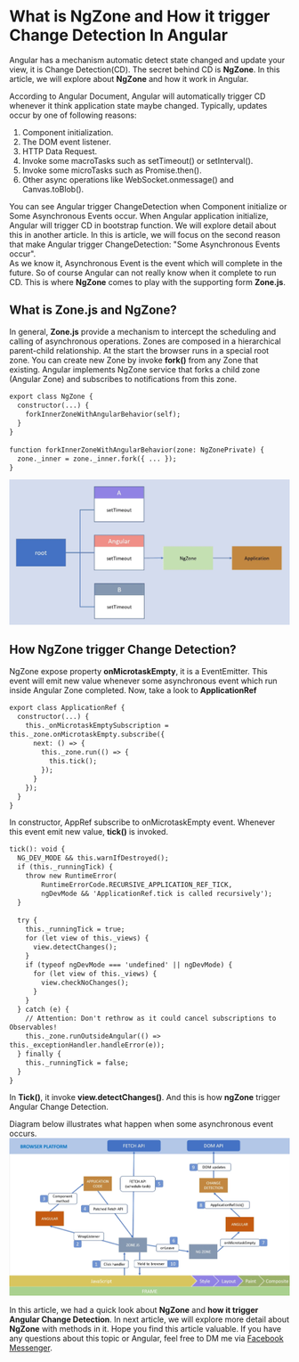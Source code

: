 # What is NgZone and How it trigger Change Detection In Angular

Angular has a mechanism automatic detect state changed and update your view, it is Change Detection(CD). The secret behind CD is **NgZone**. In this article, we will explore about **NgZone** and how it work in Angular.  

According to Angular Document, Angular will automatically trigger CD whenever it think application state maybe changed. Typically, updates occur by one of following reasons: 
1. Component initialization.  
2. The DOM event listener.  
3. HTTP Data Request.  
4. Invoke some macroTasks such as setTimeout() or setInterval().  
5. Invoke some microTasks such as Promise.then().
6. Other async operations like WebSocket.onmessage() and Canvas.toBlob().  

You can see Angular trigger ChangeDetection when Component initialize or Some Asynchronous Events occur. When Angular application initialize, Angular will trigger CD in bootstrap function. We will explore detail about this in another article. In this is article, we will focus on the second reason that make Angular trigger ChangeDetection: "Some Asynchronous Events occur".  
As we know it, Asynchronous Event is the event which will complete in the future. So of course Angular can not really know when it complete to run CD. This is where **NgZone** comes to play with the supporting form **Zone.js**.

## What is Zone.js and NgZone?
In general, **Zone.js** provide a mechanism to intercept the scheduling and calling of asynchronous operations. Zones are composed in a hierarchical parent-child relationship. At the start the browser runs in a special root zone. You can create new Zone by invoke **fork()** from any Zone that existing. Angular implements NgZone service that forks a child zone (Angular Zone) and subscribes to notifications from this zone.

```
export class NgZone {
  constructor(...) {
    forkInnerZoneWithAngularBehavior(self);
  }
}
 
function forkInnerZoneWithAngularBehavior(zone: NgZonePrivate) {
  zone._inner = zone._inner.fork({ ... });
}
```

![zone hierarchy](content/images/what-is-ngzone-and-how-it-trigger-change-detection/default.jpg "zone hierarchy")

## How NgZone trigger Change Detection?

NgZone expose property **onMicrotaskEmpty**, it is a EventEmitter. This event will emit new value whenever some asynchronous event which run inside Angular Zone completed. Now, take a look to **ApplicationRef**

```
export class ApplicationRef {
  constructor(...) {
    this._onMicrotaskEmptySubscription = this._zone.onMicrotaskEmpty.subscribe({
      next: () => {
        this._zone.run(() => {
          this.tick();
        });
      }
    });
  }
}
```

In constructor, AppRef subscribe to onMicrotaskEmpty event. Whenever this event emit new value, **tick()** is invoked.

```
tick(): void {
  NG_DEV_MODE && this.warnIfDestroyed();
  if (this._runningTick) {
    throw new RuntimeError(
        RuntimeErrorCode.RECURSIVE_APPLICATION_REF_TICK,
        ngDevMode && 'ApplicationRef.tick is called recursively');
  }

  try {
    this._runningTick = true;
    for (let view of this._views) {
      view.detectChanges();
    }
    if (typeof ngDevMode === 'undefined' || ngDevMode) {
      for (let view of this._views) {
        view.checkNoChanges();
      }
    }
  } catch (e) {
    // Attention: Don't rethrow as it could cancel subscriptions to Observables!
    this._zone.runOutsideAngular(() => this._exceptionHandler.handleError(e));
  } finally {
    this._runningTick = false;
  }
}
```
In **Tick()**, it invoke **view.detectChanges()**. And this is how **ngZone** trigger Angular Change Detection.  

Diagram below illustrates what happen when some asynchronous event occurs.  
![CD diagram](content/images/what-is-ngzone-and-how-it-trigger-change-detection/diagram.png "CD diagram")


In this article, we had a quick look about **NgZone** and **how it trigger Angular Change Detection**. In next article, we will explore more detail about **NgZone** with methods in it. 
Hope you find this article valuable. If you have any questions about this topic or Angular, feel free to DM me via [Facebook Messenger](http://m.me/AndyTu.Hoang/ "Tu Hoang facebook messenger").
